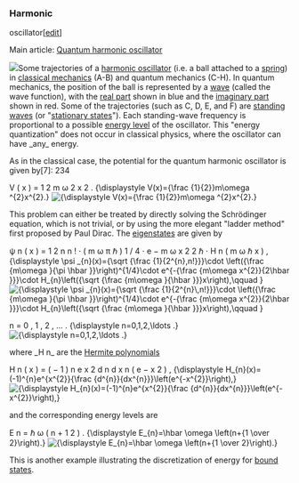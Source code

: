 ### Harmonic
oscillator[[edit](/w/index.php?title=Quantum\_mechanics&action=edit&section=11
"Edit section: Harmonic oscillator")]

Main article: [Quantum harmonic oscillator](/wiki/Quantum\_harmonic\_oscillator
"Quantum harmonic oscillator")

[![](//upload.wikimedia.org/wikipedia/commons/9/90/QuantumHarmonicOscillatorAnimation.gif)](/wiki/File:QuantumHarmonicOscillatorAnimation.gif)Some
trajectories of a [harmonic oscillator](/wiki/Harmonic\_oscillator "Harmonic
oscillator") (i.e. a ball attached to a [spring](/wiki/Hooke%27s\_law "Hooke's
law")) in [classical mechanics](/wiki/Classical\_mechanics "Classical
mechanics") (A-B) and quantum mechanics (C-H). In quantum mechanics, the
position of the ball is represented by a [wave](/wiki/Wave "Wave") (called the
wave function), with the [real part](/wiki/Real\_part "Real part") shown in
blue and the [imaginary part](/wiki/Imaginary\_part "Imaginary part") shown in
red. Some of the trajectories (such as C, D, E, and F) are [standing
waves](/wiki/Standing\_wave "Standing wave") (or "[stationary
states](/wiki/Stationary\_state "Stationary state")"). Each standing-wave
frequency is proportional to a possible [energy level](/wiki/Energy\_level
"Energy level") of the oscillator. This "energy quantization" does not occur
in classical physics, where the oscillator can have \_any\_ energy.

As in the classical case, the potential for the quantum harmonic oscillator is
given by[7]: 234

 V ( x ) = 1 2 m ω 2 x 2 . {\displaystyle V(x)={\frac {1}{2}}m\omega ^{2}x^{2}.} ![{\\displaystyle V\(x\)={\\frac {1}{2}}m\\omega ^{2}x^{2}.}](https://wikimedia.org/api/rest\_v1/media/math/render/svg/ac9d8735e10198c090b576c765dc2778fe458b9c)

This problem can either be treated by directly solving the Schrödinger
equation, which is not trivial, or by using the more elegant "ladder method"
first proposed by Paul Dirac. The [eigenstates](/wiki/Eigenstate "Eigenstate")
are given by

 ψ n ( x ) = 1 2 n n ! ⋅ ( m ω π ℏ ) 1 / 4 ⋅ e − m ω x 2 2 ℏ ⋅ H n ( m ω ℏ x ) , {\displaystyle \psi \_{n}(x)={\sqrt {\frac {1}{2^{n}\,n!}}}\cdot \left({\frac {m\omega }{\pi \hbar }}\right)^{1/4}\cdot e^{-{\frac {m\omega x^{2}}{2\hbar }}}\cdot H\_{n}\left({\sqrt {\frac {m\omega }{\hbar }}}x\right),\qquad } ![{\\displaystyle \\psi \_{n}\(x\)={\\sqrt {\\frac {1}{2^{n}\\,n!}}}\\cdot \\left\({\\frac {m\\omega }{\\pi \\hbar }}\\right\)^{1/4}\\cdot e^{-{\\frac {m\\omega x^{2}}{2\\hbar }}}\\cdot H\_{n}\\left\({\\sqrt {\\frac {m\\omega }{\\hbar }}}x\\right\),\\qquad }](https://wikimedia.org/api/rest\_v1/media/math/render/svg/8a0031b1b0c9fa4a9e4e6957718d509846522c4d)

 n = 0 , 1 , 2 , … . {\displaystyle n=0,1,2,\ldots .} ![{\\displaystyle n=0,1,2,\\ldots .}](https://wikimedia.org/api/rest\_v1/media/math/render/svg/d652f9756f144ea772e4e632cb1398652d36372c)

where \_H n\_ are the [Hermite polynomials](/wiki/Hermite\_polynomials "Hermite
polynomials")

 H n ( x ) = ( − 1 ) n e x 2 d n d x n ( e − x 2 ) , {\displaystyle H\_{n}(x)=(-1)^{n}e^{x^{2}}{\frac {d^{n}}{dx^{n}}}\left(e^{-x^{2}}\right),} ![{\\displaystyle H\_{n}\(x\)=\(-1\)^{n}e^{x^{2}}{\\frac {d^{n}}{dx^{n}}}\\left\(e^{-x^{2}}\\right\),}](https://wikimedia.org/api/rest\_v1/media/math/render/svg/0da8b4a24291ce8b32bcc0665f490f3c76afc7d3)

and the corresponding energy levels are

 E n = ℏ ω ( n + 1 2 ) . {\displaystyle E\_{n}=\hbar \omega \left(n+{1 \over 2}\right).} ![{\\displaystyle E\_{n}=\\hbar \\omega \\left\(n+{1 \\over 2}\\right\).}](https://wikimedia.org/api/rest\_v1/media/math/render/svg/635fb242f4c34cd5ba947f4c8132ddd47f2872c0)

This is another example illustrating the discretization of energy for [bound
states](/wiki/Bound\_state "Bound state").

